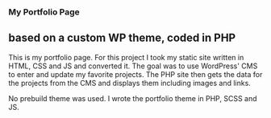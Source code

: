 ### My Portfolio Page
## based on a custom WP theme, coded in PHP

This is my portfolio page. For this project I took my static site written in HTML, CSS and JS and converted it. The goal was to use WordPress' CMS to enter and update my favorite projects.
The PHP site then gets the data for the projects from the CMS and displays them including images and links.

No prebuild theme was used. I wrote the portfolio theme in PHP, SCSS and JS.

